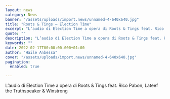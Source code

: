 ```yaml
---
layout: news
category: News
banner: "/assets/uploads/import.news/unnamed-4-640x640.jpg"
title: "Roots & Tings – Election Time"
excerpt: "L’audio di Election Time a opera di Roots & Tings feat. Rico Pabon, Lateef the Truthspeaker & Winstrong"
quote: ""
description: "L’audio di Election Time a opera di Roots & Tings feat. Rico Pabon, Lateef the Truthspeaker & Winstrong"
keywords: ""
date: 2022-02-17T00:00:00.000+01:00
author: "Haile Anbessa"
cover: "/assets/uploads/import.news/unnamed-4-640x640.jpg"
pagination:
  enabled: true

---
```


L’audio di Election Time a opera di Roots & Tings feat. Rico Pabon, Lateef the Truthspeaker & Winstrong